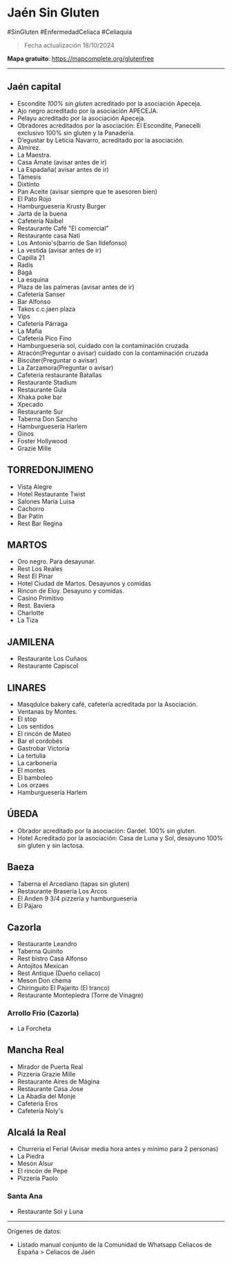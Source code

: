 # Jaén Sin Gluten
#SinGluten #EnfermedadCeliaca #Celiaquia

> Fecha actualización 18/10/2024

**Mapa gratuito**: https://mapcomplete.org/glutenfree
___
## Jaén capital
- Escondite *100% sin gluten* acreditado por la asociación Apeceja. 
- Ajo negro acreditado por la asociación APECEJA.
- Pelayu acreditado por la asociación Apeceja. 
- Obradores acreditados por la asociación: El Escondite, Panecelli exclusivo 100% sin gluten y la Panadería.
- ⁠D’egustar by Leticia Navarro, acreditado por la asociación. 
- Almirez.
- La⁠ Maestra.
- Casa Amate (avisar antes de ir)
- La Espadaña( avisar antes de ir)
- Támesis
- Dixtinto 
- Pan Aceite (avisar siempre que te asesoren bien) 
- El Pato Rojo
- Hamburguesería Krusty Burger
- Jartá de la buena
- Cafetería Naibel 
- Restaurante Café "El comercial"
- Restaurante casa Nati
- Los Antonio's(barrio de San Ildefonso)
- La vestida (avisar antes de ir)
- Capilla 21
- Radis
- Bagá
- ⁠La esquina 
- Plaza de las palmeras (avisar antes de ir) 
- ⁠Cafetería Sanser
- Bar Alfonso
- Takos c.c.jaen plaza
- ⁠Vips 
- ⁠Cafetería Párraga
- La Mafia 
- ⁠Cafetería Pico Fino 
- ⁠Hamburguesería sol, cuidado con la contaminación cruzada 
- Atracón(Preguntar o avisar) cuidado con la contaminación cruzada 
- ⁠Biscúter(Preguntar o avisar)
- La Zarzamora(Preguntar o avisar)
- Cafetería restaurante Batallas 
- ⁠Restaurante Stadium
- ⁠Restaurante Gula
- ⁠Xhaka poke bar
- ⁠Xpecado
- Restaurante Sur 
- Taberna Don Sancho
- Hamburguesería Harlem
- ⁠Ginos
- Foster Hollywood 
- Grazie Mille

## TORREDONJIMENO
- Vista Alegre
- ⁠Hotel Restaurante Twist
- Salones María Luisa
- Cachorro
- Bar Patín
- Rest Bar Regina

## MARTOS
- Oro negro. Para desayunar.
- Rest Los Reales
- Rest El Pinar
- Hotel Ciudad de Martos. Desayunos y comidas
- Rincon de Eloy. Desayuno y comidas.
- Casino Primitivo
- Rest. Baviera
- Charlotte
- ⁠La Tiza

## JAMILENA
- Restaurante Los Cuñaos
- ⁠Restaurante Capiscol

## LINARES 
- Masqdulce bakery café, cafetería acreditada por la Asociación. 
- Ventanas by Montes. 
- ⁠El stop
- Los sentidos
- El rincón de Mateo
- Bar el cordobés
- Gastrobar Victoria 
- La tertulia
- La carbonería
- El montes
- El bamboleo
- Los orzaes
- Hamburguesería Harlem

## ÚBEDA
- Obrador acreditado por la asociación: Gardel. 100% sin gluten.
- ⁠Hotel Acreditado por la asociación: Casa de Luna y Sol, desayuno 100% sin gluten y sin lactosa.

## Baeza
- Taberna el Arcediano (tapas sin gluten)
- Restaurante Brasería Los Arcos
- El Anden 9 3/4 pizzería y hamburguesería
- El Pájaro

## Cazorla
- Restaurante Leandro
- Taberna Quinito
- Rest bistro Casa Alfonso
- Antojitos Mexican
- Rest Antique (Dueño celiaco)
- Meson Don chema
- Chiringuito El Pajarito (El tranco)
- Restaurante Montepiedra (Torre de Vinagre)

### Arrollo Frío (Cazorla)
- La Forcheta

## Mancha Real
- Mirador de Puerta Real
- Pizzería Grazie Mille
- Restaurante Aires de Mágina
- Restaurante Casa Jose
- La Abadía del Monje
- Cafetería Eros
- Cafetería Noly's

## Alcalá la Real
- Churrería el Ferial (Avisar media hora antes y mínimo para 2 personas)
- La Piedra
- Mesón Alsur
- El rincón de Pepe
- Pizzería Paolo

### Santa Ana
- Restaurante Sol y Luna
___
Orígenes de datos:
- Listado manual conjunto de la Comunidad de Whatsapp Celiacos de España > Celiacos de Jaén
